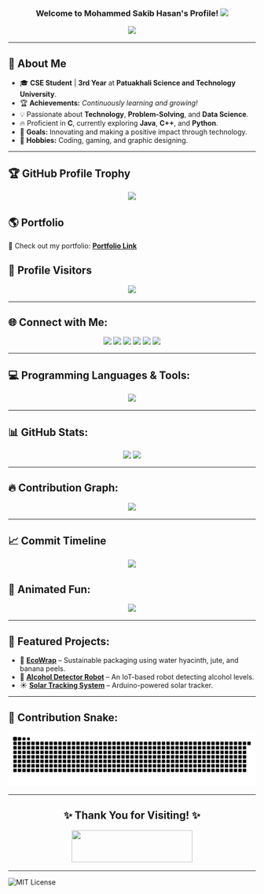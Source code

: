 <h3 align="center">
  Welcome to Mohammed Sakib Hasan's Profile! <img src="https://media.giphy.com/media/hvRJCLFzcasrR4ia7z/giphy.gif" width="28">
</h3>

<p align="center">
  <img src="https://readme-typing-svg.herokuapp.com?font=Fira+Code&size=25&color=36BCF7&center=true&vCenter=true&width=600&lines=Welcome+to+my+profile!;I+am+Mohammed+Sakib+Hasan;Studying+Computer+Science!">
</p>

---

## 🌟 About Me  
- 🎓 **CSE Student** | **3rd Year** at **Patuakhali Science and Technology University**.  
- 🏆 **Achievements:** *Continuously learning and growing!*  
- 💡 Passionate about **Technology**, **Problem-Solving**, and **Data Science**.  
- 🔥 Proficient in **C**, currently exploring **Java**, **C++**, and **Python**.  
- 🎯 **Goals:** Innovating and making a positive impact through technology.  
- 🎨 **Hobbies:** Coding, gaming, and graphic designing.  

---

## 🏆 GitHub Profile Trophy
<p align="center">
  <img src="https://github-profile-trophy.vercel.app/?username=Sakib-Hasan3&theme=radical&margin-w=15&margin-h=15">
</p>

## 🌎 Portfolio
🚀 Check out my portfolio: **[Portfolio Link](https://sakib-hasan3.github.io/Portfolio/)**

## 👀 Profile Visitors
<p align="center">
  <img src="https://komarev.com/ghpvc/?username=Sakib-Hasan3&style=flat-square&color=blue">
</p>

---

## 🌐 Connect with Me:
<p align="center">
  <a href="https://github.com/Sakib-Hasan3"><img src="https://img.shields.io/badge/GitHub-181717?style=for-the-badge&logo=github&logoColor=white"></a>
  <a href="https://www.linkedin.com/in/sakib-hasan-931276266/"><img src="https://img.shields.io/badge/LinkedIn-0077B5?style=for-the-badge&logo=linkedin&logoColor=white"></a>
  <a href="https://www.facebook.com/profile.php?id=100033878223481"><img src="https://img.shields.io/badge/Facebook-1877F2?style=for-the-badge&logo=facebook&logoColor=white"></a>
  <a href="https://t.me/sakib_hasan1"><img src="https://img.shields.io/badge/Telegram-2CA5E0?style=for-the-badge&logo=telegram&logoColor=white"></a>
  <a href="mailto:ug2102052@cse.pstu.ac.bd"><img src="https://img.shields.io/badge/Email-D14836?style=for-the-badge&logo=gmail&logoColor=white"></a>
  <a href="https://codeforces.com/profile/sakibpstu123"><img src="https://img.shields.io/badge/Codeforces-1F8ACB?style=for-the-badge&logo=codeforces&logoColor=white"></a>
</p>

---

## 💻 Programming Languages & Tools:
<p align="center">
  <img src="https://skillicons.dev/icons?i=c,cpp,java,python,js,php,git,android,arduino,anaconda,illustrator,photoshop&theme=dark" />
</p>

---

## 📊 GitHub Stats:
<p align="center">
  <img src="https://github-readme-stats.vercel.app/api?username=Sakib-Hasan3&show_icons=true&theme=radical">
  <img src="https://github-readme-stats.vercel.app/api/top-langs/?username=Sakib-Hasan3&layout=compact&theme=radical">
</p>

---

## 🔥 Contribution Graph:
<p align="center">
  <img src="https://github-readme-activity-graph.vercel.app/graph?username=Sakib-Hasan3&theme=react-dark">
</p>

---

## 📈 Commit Timeline
<p align="center">
  <img src="https://streak-stats.demolab.com?user=Sakib-Hasan3&theme=dark&date_format=j%20M%5B%20Y%5D">
</p>

## 🌈 Animated Fun:
<p align="center">
  <img src="https://media.giphy.com/media/qgQUggAC3Pfv687qPC/giphy.gif">
</p>

---

## 🚀 Featured Projects:
- 🌱 **[EcoWrap](https://github.com/Sakib-Hasan3/EcoWrap)** – Sustainable packaging using water hyacinth, jute, and banana peels.
- 🤖 **[Alcohol Detector Robot](https://github.com/Sakib-Hasan3/Alcohol-Detector-Robot)** – An IoT-based robot detecting alcohol levels.
- ☀️ **[Solar Tracking System](https://github.com/Sakib-Hasan3/Solar-Tracking-System)** – Arduino-powered solar tracker.

---

## 🐍 Contribution Snake:
<p align="center">
  <img src="https://raw.githubusercontent.com/7oSkaaa/7oSkaaa/output/github-contribution-grid-snake.svg">
</p>

---

<h2 align="center">✨ Thank You for Visiting! ✨</h2>
<p align="center">
  <img src="https://media.giphy.com/media/jpVnC65DmYeyRL4LHS/giphy.gif" width="70%" height="65px">
</p>

---

![MIT License](https://img.shields.io/badge/License-MIT-green.svg)
